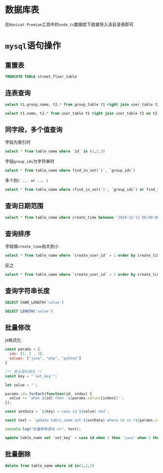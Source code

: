 # 数据库表

在`Navicat Premium`工具中的`node_ts`数据库下直接导入该目录表即可

# `mysql`语句操作

## 重置表

```sql
TRUNCATE TABLE street_floor_table
```

## 连表查询

```sql
select t1.group_name, t2.* from group_table t1 right join user_table t2 on t2.group_ids = t1.group_id

select t1.name, t2.* from user_table t1 right join user_table t2 on t2.id = t1.create_user_id
```

## 同字段，多个值查询

字段为索引时

```sql
select * from table_name where `id` in (1,2,3)
```

字段`group_ids`为字符串时

```sql
select * from table_name where find_in_set('1', `group_ids`)
```

多个则`( ... or ... )`

```sql
select * from table_name where (find_in_set('1', `group_ids`) or find_in_set('2', `group_ids`) or find_in_set('3', `group_ids`))
```

## 查询日期范围

```sql
select * from table_name where create_time between '2019-12-12 00:00:00' and '20206-12-12 00:00:00'
```

## 查询排序

字段值`create_time`由大到小

```sql
select * from table_name where `create_user_id` = 1 order by create_time desc
```

反之

```sql
select * from table_name where `create_user_id` = 1 order by create_time asc
```

## 查询字符串长度

```sql
SELECT CHAR_LENGTH('value')

SELECT LENGTH('value')
```

## 批量修改

js格式化

```js
const params = {
  ids: [1, 2 , 3],
  values: ["java", "php", "pyhton"]
}

/** 要设置的键名 */
const key = "`set_key`";

let value = "";

params.ids.forEach(function(id, index) {
  value += `when ${id} then '${params.values[index]}'`;
});

const setData = `${key} = case id ${value} end`;

const text = `update table_name set ${setData} where id in (${params.ids})`;

console.log("批量修改语句 >>", text);
```

```sql
update table_name set `set_key` = case id when 1 then 'java' when 2 then 'php' when 3 then 'pyhton' end where id in (1,2,3)
```

## 批量删除

```sql
delete from table_name where id in(1,2,3)
```
